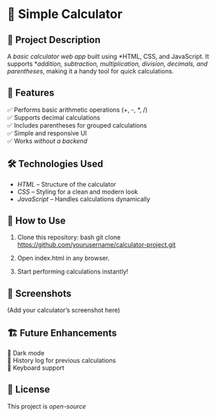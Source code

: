# 🧮 Simple Calculator

## 📌 Project Description
A *basic calculator web app* built using *HTML, CSS, and JavaScript. It supports **addition, subtraction, multiplication, division, decimals, and parentheses*, making it a handy tool for quick calculations.

## 🚀 Features
✅ Performs basic arithmetic operations (+, -, *, /)  
✅ Supports decimal calculations  
✅ Includes parentheses for grouped calculations  
✅ Simple and responsive UI  
✅ Works *without a backend*  

## 🛠️ Technologies Used
- *HTML* – Structure of the calculator  
- *CSS* – Styling for a clean and modern look  
- *JavaScript* – Handles calculations dynamically  

## 🎯 How to Use
1. Clone this repository:
   bash
   git clone https://github.com/yourusername/calculator-project.git
   
2. Open index.html in any browser.
3. Start performing calculations instantly!

## 📸 Screenshots
(Add your calculator’s screenshot here)  

## 🏗️ Future Enhancements
🔹 Dark mode  
🔹 History log for previous calculations  
🔹 Keyboard support  

## 📄 License
This project is *open-source*
